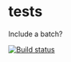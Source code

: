 # tests

Include a batch?

[![Build status](https://ci.appveyor.com/api/projects/status/18onpkt3062jk5lc/branch/main?svg=true)](https://ci.appveyor.com/project/richipower/tests/branch/main)
